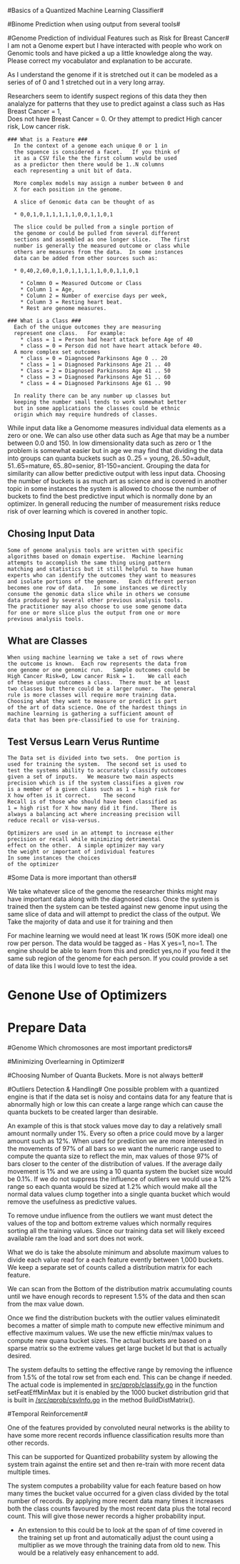 #Basics of a Quantized Machine Learning Classifier#

#Binome Prediction when using output from several tools#

#Genome Prediction of individual Features such as Risk for Breast Cancer#
  I am not a Genome expert but I have interacted with people who 
  work on Genomic tools and have picked a up a little knowledge
  along the way.  Please correct my vocabulator and explanation
  to be accurate.
  
  As I understand the genome if it is stretched out it can be 
  modeled as a series of of 0 and 1 stretched out in a very long 
  array.  
   
  Researchers seem to identify suspect regions of this data 
  they then analalyze for patterns that they use to predict
  against a class such as Has Breast Cancer = 1,  
  Does not have Breast Cancer = 0.
  Or they attempt to predict High cancer risk, Low cancer risk.   
  
  
    ### What is a Feature ###
      In the context of a genome each unique 0 or 1 in 
      the squence is considered a facet.   If you think of
      it as a CSV file the the first column would be used
      as a predictor then there would be 1..N columns 
      each representing a unit bit of data.
      
      More complex models may assign a number between 0 and
      X for each position in the genome.  
     
      A slice of Genomic data can be thought of as 
      
      * 0,0,1,0,1,1,1,1,1,0,0,1,1,0,1
      
      The slice could be pulled from a single portion of
      the genome or could be pulled from several different
      sections and assembled as one longer slice.   The first
      number is generally the measured outcome or class while
      others are measures from the data.  In some instances
      data can be added from other sources such as: 
      
      * 0,40,2,60,0,1,0,1,1,1,1,1,0,0,1,1,0,1
        
        * Colmmn 0 = Measured Outcome or Class
        * Column 1 = Age, 
        * Column 2 = Number of exercise days per week,
        * Column 3 = Resting heart beat. 
        * Rest are genome measures.         
      
    ### What is a Class ###
      Each of the unique outcomes they are measuring
      represent one class.   For example:
        * class = 1 = Person had heart attack before Age of 40
        * class = 0 = Person did not have heart attack before 40.
      A more complex set outcomes
        * class = 0 = Diagnosed Parkinsons Age 0 .. 20
        * class = 1 = Diagnosed Parkinsons Age 21 .. 40
        * Class = 2 = Diagnosed Parkinsons Age 41 .. 50
        * class = 3 = Diagnosed Parkinsons Age 51 .. 60
        * class = 4 = Diagnosed Parkinsons Age 61 .. 90        
  
      In reality there can be any number up classes but
      keeping the number small tends to work somewhat better
      but in some applications the classes could be ethnic 
      origin which may require hundreds of classes. 
  
  While input data like a Genomome measures individual 
  data elements as a zero or one.  We can also use other
  data such as Age that may be a number between 0.0 and
  150.  In low dimensionality data such as zero or 1 
  the problem is somewhat easier but in age we may find
  that dividing the data into groups can quanta buckets
  such as 0..25 = young,  26..50=adult,  51..65=mature,
  65..80=senior,  81-150=ancient. Grouping the data 
  for similarity can allow better predictive output 
  with less input data.  Choosing the number of buckets
  is as much art as science and is covered in another topic
  in some instances the system is allowed to choose the
  number of buckets to find the best predictive input
  which is normally done by an optimizer.  In generall
  reducing the number of measurement risks reduce risk
  of over learning which is covered in another topic. 
  
  ## Chosing Input Data ##
    Some of genome analysis tools are written with specific
    algorithms based on domain expertise.  Machine learning
    attempts to accomplish the same thing using pattern 
    matching and statistics but it still helpful to have human
    experts who can identify the outcomes they want to measures
    and isolate portions of the genome.   Each different person
    becomes one row of data.   In some instances we directly
    consume the genomic data slice while in others we consume
    data produced by several other previous analysis tools.  
    The practitioner may also choose to use some genome data
    for one or more slice plus the output from one or more
    previous analysis tools.   

  ## What are Classes ##
    When using machine learning we take a set of rows where 
    the outcome is known.  Each row represents the data from
    one genome or one genomic run.   Sample outcomes could be
    High Cancer Risk=0, Low cancer Risk = 1.    We call each 
    of these unique outcomes a class.  There must be at least 
    two classes but there could be a larger numer.  The general 
    rule is more classes will require more training data. 
    Choosing what they want to measure or predict is part
    of the art of data science. One of the hardest things in 
    machine learning is gathering a sufficient amount of 
    data that has been pre-classified to use for training. 
  
  ## Test Versus Learn Verus Runtime ##
    The Data set is divided into two sets.  One portion is 
    used for training the system.  The second set is used to 
    test the systems ability to accurately classify outcomes
    given a set of inputs.   We measure two main aspects 
    precision which is if the system classifies a given row
    is a member of a given class such as 1 = high risk for 
    X how often is it correct.    The second
    Recall is of those who should have been classified as
    1 = high rist for X how many did it find.    There is 
    always a balancing act where increasing precision will
    reduce recall or visa-versus.  
    
    Optimizers are used in an attempt to increase either 
    precision or recall while minimizing detrimental 
    effect on the other.  A simple optimizer may vary
    the weight or important of individual features 
    In some instances the choices 
    of the optimizer 
  
  #Some Data is more important than others# 
  
  We take whatever slice of the genome the researcher thinks
  might may have important data along with the diagnosed 
  class.  Once the system is trained then the system can 
  be tested against new genome input using the same slice
  of data and will attempt to predict the class of the 
  output.   We Take the majority of data and use it for 
  training and then 

  For machine learning we would need at least 1K rows (50K more ideal) one row per person.  The data would be tagged as - Has X yes=1, no=1.   The engine should be able to learn from this and predict yes,no if you feed it the same sub region of the genome for each person.   If you could provide a set of data like this I would love to test the idea. 
  
  # Genone Use of Optimizers #
  
  # Prepare Data #
  

#Genome Which chromosones are most important predictors#

#Minimizing Overlearning in Optimizer#

#Choosing Number of Quanta Buckets.  More is not always better#


#Outliers Detection & Handling#
One possible problem with a quantized engine is that if the 
data set is noisy and contains data for any feature that is 
abnormally high or low this can create a large range which can
cause the quanta buckets to be created larger than desirable.

An example of this is that stock values move day to day a 
relatively small amount normally under 1%. Every so often
a price could move by a larger amount such as 12%.   When 
used for prediction we are more interested in the movements 
of 97% of all bars so we want the numeric range used to compute 
the quanta size to reflect the min, max values of those 97%
of bars closer to the center of the distribution of values.
If the average daily movement is 1% and we are using a 10 
quanta system the bucket size would be 0.1%.  If we do not
suppress the influence of outliers we would use a 12% range
so each quanta would be sized at 1.2% which would make all 
the normal data values clump together into a single quanta 
bucket which would remove the usefulness as predictive values. 

To remove undue influence from the outliers we want must 
detect the values of the top and bottom extreme values which 
normally requires sorting all the training values.  Since our
training data set will likely exceed available ram the load 
and sort does not work.  

What we do is take the absolute
minimum and absolute maximum values to divide each value read
for a each feature evently between 1,000 buckets.  We keep 
a separate set of counts called a distribution matrix for 
each feature.  

We can scan from the Bottom of the distribution matrix
accumulating counts until we have enough records to represent 1.5% 
of the data and then scan from the max value down. 

Once we find the distribution buckets with the outlier values
eliminatedit becomes a matter of simple math
to compute new effective minimum and effective maximum values.
We use the new effictie min/max values to compute new quana 
bucket sizes.  The actual buckets are based on a sparse matrix 
so the extreme values get large bucket Id
but that is actually desired.

The system defaults to setting the effective range by removing the
influence from 1.5% of the total row set from each end.  This can be 
change if needed.  The actual code is implemented in 
[src/qprob/classify.go](src/qprob/classify.go) in the function 
setFeatEffMinMax but it is enabled by the 1000 bucket distribution
grid that is built in [/src/qprob/csvInfo.go](/src/qprob/csvInfo.go)
in the method BuildDistMatrix().


#Temporal Reinforcement#

  One of the features provided by convoluted neural networks is the 
  ability to have some more recent records influence classification 
  results more than other records.   
  
  This can be supported for 
  Quantized probability system by allowing the system train against
  the entire set and then re-train with more recent data multiple times.
  
  The system computes a probability value for each feature based on how
  many times the bucket value occurred for a given class divided by the 
  total number of records.  By applying more recent data many times 
  it increases both the class counts favoured by the most recent data 
  plus the total record count.  This will give those newer records a higher 
  probability input.   

   * An extension to this could be to look at the span of
     of time covered in the training set up front and automatically adjust
     the count using a multiplier as we move through the training data
     from old to new.  This would be a relatively easy
     enhancement to add. 

     
     